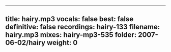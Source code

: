 
---
title: hairy.mp3
vocals: false
best: false
definitive: false
recordings: hairy-133
filename: hairy.mp3
mixes: hairy-mp3-535
folder: 2007-06-02/hairy
weight: 0
---
